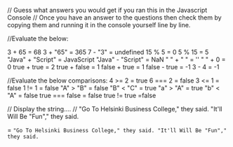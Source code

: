 // Guess what answers you would get if you ran this in the Javascript Console
// Once you have an answer to the questions then check them by copying them and running it in the console yourself line by line.

//Evaluate the below:

3 + 65 = 68
3 + "65" = 365
7 - "3"  = undefined
15 % 5   = 0
5 % 15   = 5
"Java" + "Script" = JavaScript
"Java" - "Script" = NaN
" " + " "         = ''
" " + 0           = 0
true + true       = 2
true + false      = 1
false + true      = 1
false - true      = -1
3 - 4             = -1

//Evaluate the below comparisons:
4 >= 2   = true
6 === 2  = false
3 <= 1   = false
1 != 1   = false
"A" > "B"  = false
"B" < "C"  = true
"a" > "A"  = true
"b" < "A"  = false
true === false  = false
true != true    =false

// Display the string....
// "Go To Helsinki Business College," they said. "It'll Will Be "Fun"," they said.

= `"Go To Helsinki Business College," they said. "It'll Will Be "Fun"," they said.`